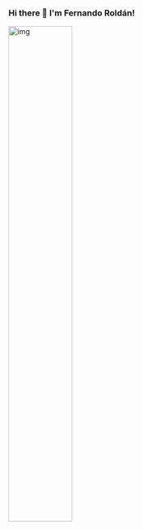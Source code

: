 ### Hi there 👋 I'm Fernando Roldán!

<!--![Cover_image](./cover_image.jpg "Cover image") -->
<img class="center" alt="img" src="./FernandoRoldan93/cover_image.jpg" width="50%" height="auto" />



<!--
**FernandoRoldan93/FernandoRoldan93** is a ✨ _special_ ✨ repository because its `README.md` (this file) appears on your GitHub profile.

Here are some ideas to get you started:

- 🔭 I’m currently working on ...
- 🌱 I’m currently learning ...
- 👯 I’m looking to collaborate on ...
- 🤔 I’m looking for help with ...
- 💬 Ask me about ...
- 📫 How to reach me: ...
- 😄 Pronouns: ...
- ⚡ Fun fact: ...
-->

